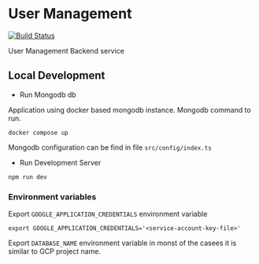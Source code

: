 # User Management

[![Build Status](https://dev.azure.com/vinaymavi/Quiz%20Platfrom/_apis/build/status/user-management?branchName=develop)](https://dev.azure.com/vinaymavi/Quiz%20Platfrom/_build/latest?definitionId=1&branchName=develop)

User Management Backend service

## Local Development

<!-- TODO Architecure daigram required -->

- Run Mongodb db

Application using docker based mongodb instance. Mongodb command to run.

`docker compose up`

Mongodb configuration can be find in file `src/config/index.ts`

- Run Development Server

`npm run dev`

### Environment variables

Export `GOOGLE_APPLICATION_CREDENTIALS` environment variable

`export GOOGLE_APPLICATION_CREDENTIALS='<service-account-key-file>'`

Export `DATABASE_NAME` environment variable in monst of the casees it is similar to GCP project name.
